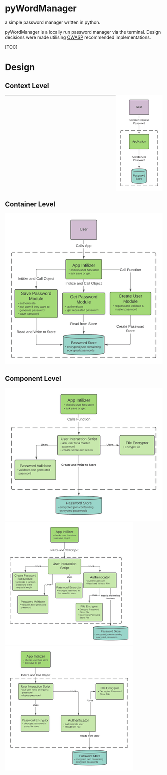 # pyWordManager
a simple password manager written in python.

pyWordManager is a locally run password manager via the terminal. Design decisions were made utilising [OWASP](https://owasp.org/) recommended implementations.



[TOC]




# Design
## Context Level

<img align="right" class="context level design" src="./readme.assets/f.png" style="zoom: 60%;">

---


<br clear="right"/>

## Container Level
<img src="./readme.assets/sdfa.png" alt="container level design" />

## Component Level
<img src="./readme.assets/sadsaf.png" alt="component level: create user" />


<img src="./readme.assets/savepasswordcontainer.png" alt="component level: save password" style="zoom: 80%;"/>

<img src="./readme.assets/unnamed.png" alt="component level: get password" style="zoom: 80%;" />

